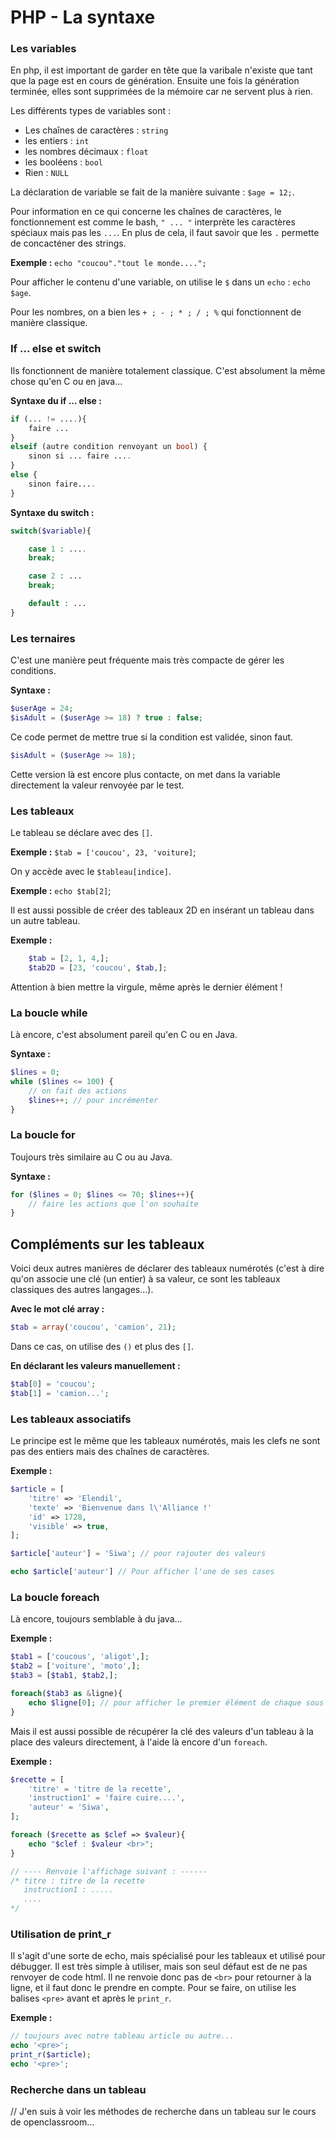 # PHP - La syntaxe

### Les variables
En php, il est important de garder en tête que la varibale n'existe que tant que la page est en cours de génération. 
Ensuite une fois la génération terminée, elles sont supprimées de la mémoire car ne servent plus à rien.

Les différents types de variables sont : 
* Les chaînes de caractères : `string`
* les entiers : `int`
* les nombres décimaux : `float`
* les booléens : `bool`
* Rien : `NULL`

La déclaration de variable se fait de la manière suivante : `$age = 12;`. 

Pour information en ce qui concerne les chaînes de caractères, le fonctionnement est comme le bash, `" ... "` interprète les caractères spéciaux mais pas les ` ... `. 
En plus de cela, il faut savoir que les `.` permette de concacténer des strings. 

**Exemple :** `echo "coucou"."tout le monde....";`

Pour afficher le contenu d'une variable, on utilise le `$` dans un `echo` : `echo $age`. 

Pour les nombres, on a bien les `+ ; - ; * ; / ; %` qui fonctionnent de manière classique.


### If ... else et switch 
Ils fonctionnent de manière totalement classique. C'est absolument la même chose qu'en C ou en java...

**Syntaxe du if ... else :**
```php
if (... != ....){
    faire ...
}
elseif (autre condition renvoyant un bool) {
    sinon si ... faire ....
}
else {
    sinon faire....
}
```

**Syntaxe du switch :**
```php
switch($variable){

    case 1 : ....
    break;

    case 2 : ...
    break;

    default : ...
}
```


### Les ternaires
C'est une manière peut fréquente mais très compacte de gérer les conditions. 

**Syntaxe :**
```php
$userAge = 24;
$isAdult = ($userAge >= 18) ? true : false;
```

Ce code permet de mettre true si la condition est validée, sinon faut.

```php
$isAdult = ($userAge >= 18);
```
Cette version là est encore plus contacte, on met dans la variable directement la valeur renvoyée par le test. 


### Les tableaux
Le tableau se déclare avec des `[]`. 

**Exemple :** `$tab = ['coucou', 23, 'voiture]`;

On y accède avec le `$tableau[indice]`. 

**Exemple :** `echo $tab[2]`;

Il est aussi possible de créer des tableaux 2D en insérant un tableau dans un autre tableau. 

**Exemple :**
```php
    $tab = [2, 1, 4,];
    $tab2D = [23, 'coucou', $tab,];
```
Attention à bien mettre la virgule, même après le dernier élément ! 

### La boucle while
Là encore, c'est absolument pareil qu'en C ou en Java. 

**Syntaxe :**
```php
$lines = 0;
while ($lines <= 100) {
    // on fait des actions 
    $lines++; // pour incrémenter
}
```

### La boucle for
Toujours très similaire au C ou au Java. 

**Syntaxe :**
```php
for ($lines = 0; $lines <= 70; $lines++){
    // faire les actions que l'on souhaite
}
```

## Compléments sur les tableaux
Voici deux autres manières de déclarer des tableaux numérotés (c'est à dire qu'on associe une clé (un entier) à sa valeur, ce sont les tableaux classiques des autres langages...). 

**Avec le mot clé array :**
```php
$tab = array('coucou', 'camion', 21);
```
Dans ce cas, on utilise des `()` et plus des `[]`. 

**En déclarant les valeurs manuellement :**
```php
$tab[0] = 'coucou';
$tab[1] = 'camion...';
```

### Les tableaux associatifs
Le principe est le même que les tableaux numérotés, mais les clefs ne sont pas des entiers mais des chaînes de caractères. 

**Exemple :**
```php
$article = [
    'titre' => 'Elendil',
    'texte' => 'Bienvenue dans l\'Alliance !'
    'id' => 1728,
    'visible' => true,
];

$article['auteur'] = 'Siwa'; // pour rajouter des valeurs

echo $article['auteur'] // Pour afficher l'une de ses cases
```

### La boucle foreach
Là encore, toujours semblable à du java...

**Exemple :**
```php
$tab1 = ['coucous', 'aligot',];
$tab2 = ['voiture', 'moto',]; 
$tab3 = [$tab1, $tab2,];

foreach($tab3 as &ligne){
    echo $ligne[0]; // pour afficher le premier élément de chaque sous tableau...
}
```

Mais il est aussi possible de récupérer la clé des valeurs d'un tableau à la place des valeurs directement, à l'aide là encore d'un `foreach`. 

**Exemple :**
```php
$recette = [
    'titre' = 'titre de la recette',
    'instruction1' = 'faire cuire....',
    'auteur' = 'Siwa',
];

foreach ($recette as $clef => $valeur){
    echo "$clef : $valeur <br>"; 
}

// ---- Renvoie l'affichage suivant : ------
/* titre : titre de la recette 
   instruction1 : .....
   .... 
*/
```

### Utilisation de print_r
Il s'agit d'une sorte de echo, mais spécialisé pour les tableaux et utilisé pour débugger.
Il est très simple à utiliser, mais son seul défaut est de ne pas renvoyer de code html. Il ne renvoie donc pas de `<br>` pour retourner à la ligne, et il faut donc le prendre en compte. 
Pour se faire, on utilise les balises `<pre>` avant et après le `print_r`. 

**Exemple :**
```php
// toujours avec notre tableau article ou autre...
echo '<pre>';
print_r($article);
echo '<pre>';
```

### Recherche dans un tableau 

// J'en suis à voir les méthodes de recherche dans un tableau sur le cours de openclassroom...


